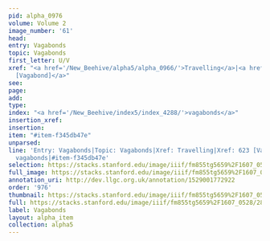 ```yaml
---
pid: alpha_0976
volume: Volume 2
image_number: '61'
head: 
entry: Vagabonds
topic: Vagabonds
first_letter: U/V
xref: "<a href='/New_Beehive/alpha5/alpha_0966/'>Travelling</a>|<a href='/New_Beehive/toc_vol2/toc2_142/'>623
  [Vagabond]</a>"
see: 
page: 
add: 
type: 
index: "<a href='/New_Beehive/index5/index_4288/'>vagabonds</a>"
insertion_xref: 
insertion: 
item: "#item-f345db47e"
unparsed: 
line: 'Entry: Vagabonds|Topic: Vagabonds|Xref: Travelling|Xref: 623 [Vagabond]|Index:
  vagabonds|#item-f345db47e'
selection: https://stacks.stanford.edu/image/iiif/fm855tg5659%2F1607_0528/288,1058,3061,491/full/0/default.jpg
full_image: https://stacks.stanford.edu/image/iiif/fm855tg5659%2F1607_0528/full/full/0/default.jpg
annotation_uri: http://dev.llgc.org.uk/annotation/1529001772922
order: '976'
thumbnail: https://stacks.stanford.edu/image/iiif/fm855tg5659%2F1607_0528/288,1058,600,180/250,/0/default.jpg
full: https://stacks.stanford.edu/image/iiif/fm855tg5659%2F1607_0528/288,1058,3061,491/full/0/default.jpg
label: Vagabonds
layout: alpha_item
collection: alpha5
---
```

